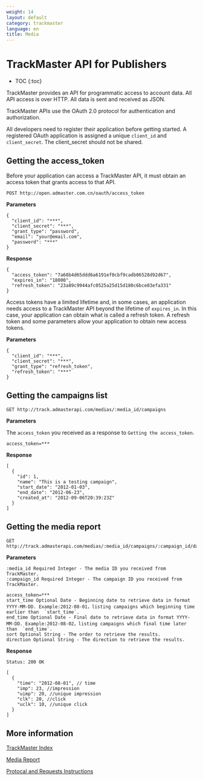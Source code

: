 ```yaml
---
weight: 14
layout: default
category: trackmaster
language: en
title: Media
---
```



# TrackMaster API for Publishers

* TOC
{:toc}


TrackMaster provides an API for programmatic access to account data. All API access is over HTTP. All data is sent and received as JSON.

TrackMaster APIs use the OAuth 2.0 protocol for authentication and authorization.

All developers need to register their application before getting started. A registered OAuth application is assigned a unique `client_id` and `client_secret`. The client_secret should not be shared.


## Getting the access_token
Before your application can access a TrackMaster API, it must obtain an access token that grants access to that API. 

    POST http://open.admaster.com.cn/oauth/access_token

**Parameters**

    {
      "client_id": "***",
      "client_secret": "***",
      "grant_type": "password",
      "email": "your@email.com",
      "password": "***"
    }

**Response**

    {
      "access_token": "7a68b4d65ddd6a6191ef0cbf9cadb06528d92d67",
      "expires_in": "18000",
      "refresh_token": "23a89c9944afc0525a25d15d180c6bce03efa331"
    }



Access tokens have a limited lifetime and, in some cases, an application needs access to a TrackMaster API beyond the lifetime of `expires_in`. In this case, your application can obtain what is called a refresh token. A refresh token and some parameters allow your application to obtain new access tokens. 

**Parameters**

    {
      "client_id": "***",
      "client_secret": "***",
      "grant_type": "refresh_token",
      "refresh_token": "***"
    }


## Getting the campaigns list

    GET http://track.admasterapi.com/medias/:media_id/campaigns

**Parameters**

The `access_token` you received as a response to `Getting the access_token`.

    access_token=***

**Response**

    [
      {
        "id": 1,
        "name": "This is a testing campaign",
        "start_date": "2012-01-03",
        "end_date": "2012-06-23",
        "created_at": "2012-09-06T20:39:23Z"
      }
    ]


## Getting the media report 

    GET http://track.admasterapi.com/medias/:media_id/campaigns/:campaign_id/daily_reports

**Parameters**

    :media_id Required Integer - The media ID you received from TrackMaster.
    :campaign_id Required Integer - The campaign ID you received from TrackMaster.

    access_token=***
    start_time Optional Date - Beginning date to retrieve data in format YYYY-MM-DD. Example:2012-08-01，listing campaigns which beginning time earlier than  `start_time`.
    end_time Optional Date - Final date to retrieve data in format YYYY-MM-DD. Example:2012-08-02，listing campaigns which final time later than  `end_time`.
    sort Optional String - The order to retrieve the results.
    direction Optional String - The direction to retrieve the results.


**Response**

    Status: 200 OK

    [
      {
        "time": "2012-08-01", // time
        "imp": 23, //impression
        "uimp": 20, //unique impression
        "clk": 20, //click
        "uclk": 10, //unique click
      }
    ]



## More information

[TrackMaster Index](/doc/trackmaster/v1/en/index.html)

[Media Report](/doc/trackmaster/v1/en/media_report.html)

[Protocal and Requests Instructions](/doc/openmaster/v1/en/verbs.html)
